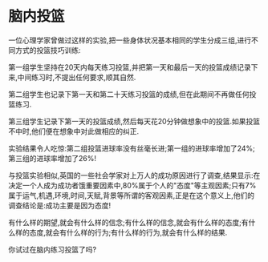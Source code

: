 # 脑内投篮

一位心理学家曾做过这样的实验,把一些身体状况基本相同的学生分成三组,进行不同方式的投篮技巧训练:

第一组学生坚持在20天内每天练习投篮,并把第一天和最后一天的投篮成绩记录下来,中间练习时,不提出任何要求,顺其自然.

第二组学生也记录下第一天和第二十天练习投篮的成绩,但在此期间不再做任何投篮练习.

第三组学生记录下第一天的投篮成绩,然后每天花20分钟做想象中的投篮.如果投篮不中时,他们便在想象中对此做相应的纠正.

实验结果令人吃惊:第二组投篮进球率没有丝毫长进;第一组的进球率增加了24%;第三组的进球率增加了26%!

与投篮实验相似,英国的一些社会学家对上万人的成功原因进行了调查,结果显示:在决定一个人成为成功者饿重要因素中,80%属于个人的"态度"等主观因素;只有7%属于运气,机遇,环境,时间,天赋,背景等所谓的客观因素,正是在这个意义上,他们的调查结论是:成功主要是因为态度!

有什么样的期望,就会有什么样的信念;有什么样的信念,就会有什么样的态度;有什么样的态度,就会有什么样的行为;有什么样的行为,就会有什么样的结果.

你试过在脑内练习投篮了吗?
  